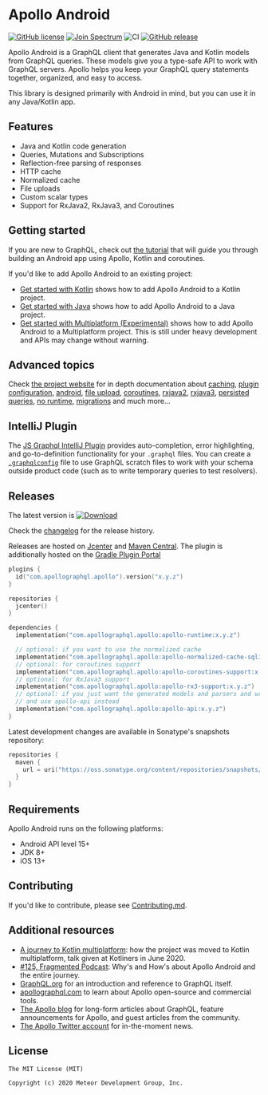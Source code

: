 
# Apollo Android

[![GitHub license](https://img.shields.io/badge/license-MIT-lightgrey.svg?maxAge=2592000)](https://raw.githubusercontent.com/apollographql/apollo-android/master/LICENSE) [![Join Spectrum](https://img.shields.io/badge/spectrum-join-orange)](https://spectrum.chat/apollo/apollo-android)
![CI](https://github.com/apollographql/apollo-android/workflows/CI/badge.svg)
[![GitHub release](https://img.shields.io/github/release/apollographql/apollo-android.svg)](https://github.com/apollographql/apollo-android/releases/latest)

Apollo Android is a GraphQL client that generates Java and Kotlin models from GraphQL queries. These models give you a type-safe API to work with GraphQL servers.  Apollo helps you keep your GraphQL query statements together, organized, and easy to access. 

This library is designed primarily with Android in mind, but you can use it in any Java/Kotlin app. 

## Features

* Java and Kotlin code generation
* Queries, Mutations and Subscriptions
* Reflection-free parsing of responses
* HTTP cache
* Normalized cache
* File uploads
* Custom scalar types
* Support for RxJava2, RxJava3, and Coroutines

## Getting started

If you are new to GraphQL, check out [the tutorial](https://www.apollographql.com/docs/android/tutorial/00-introduction/) that will guide you through building an Android app using Apollo, Kotlin and coroutines.

If you'd like to add Apollo Android to an existing project:

* [Get started with Kotlin](https://www.apollographql.com/docs/android/essentials/get-started-kotlin) shows how to add Apollo Android to a Kotlin project.
* [Get started with Java](https://www.apollographql.com/docs/android/essentials/get-started-java) shows how to add Apollo Android to a Java project.
* [Get started with Multiplatform (Experimental)](https://www.apollographql.com/docs/android/essentials/get-started-multiplatform) shows how to add Apollo Android to a Multiplatform project. This is still under heavy development and APIs may change without warning.


## Advanced topics

Check [the project website](https://www.apollographql.com/docs/android/) for in depth documentation about [caching](https://www.apollographql.com/docs/android/essentials/caching/), [plugin configuration](https://www.apollographql.com/docs/android/essentials/plugin-configuration/), [android](https://www.apollographql.com/docs/android/advanced/android/), [file upload](https://www.apollographql.com/docs/android/advanced/file-upload/), [coroutines](https://www.apollographql.com/docs/android/advanced/coroutines/), [rxjava2](https://www.apollographql.com/docs/android/advanced/rxjava2/), [rxjava3](https://www.apollographql.com/docs/android/advanced/rxjava3/), [persisted queries](https://www.apollographql.com/docs/android/advanced/persisted-queries/), [no runtime](https://www.apollographql.com/docs/android/advanced/no-runtime/), [migrations](https://www.apollographql.com/docs/android/essentials/migration/) and much more...

## IntelliJ Plugin

The [JS Graphql IntelliJ Plugin](https://jimkyndemeyer.github.io/js-graphql-intellij-plugin/) provides auto-completion, error highlighting, and go-to-definition functionality for your `.graphql` files. You can create a [`.graphqlconfig`](https://jimkyndemeyer.github.io/js-graphql-intellij-plugin/docs/developer-guide#working-with-graphql-endpoints-and-scratch-files) file to use GraphQL scratch files to work with your schema outside product code (such as to write temporary queries to test resolvers).

## Releases

The latest version is [ ![Download](https://api.bintray.com/packages/apollographql/android/apollo/images/download.svg) ](https://bintray.com/apollographql/android/apollo-gradle-plugin/_latestVersion)

Check the [changelog](https://github.com/apollographql/apollo-android/releases) for the release history. 

Releases are hosted on [Jcenter](https://jcenter.bintray.com/com/apollographql/apollo/) and [Maven Central](https://repo1.maven.org/maven2/com/apollographql/apollo/). The plugin is additionally hosted on the [Gradle Plugin Portal](https://plugins.gradle.org/plugin/com.apollographql.apollo) 


```groovy:title=build.gradle.kts
plugins {
  id("com.apollographql.apollo").version("x.y.z")
}

repositories {
  jcenter()
}

dependencies {
  implementation("com.apollographql.apollo:apollo-runtime:x.y.z")

  // optional: if you want to use the normalized cache
  implementation("com.apollographql.apollo:apollo-normalized-cache-sqlite:x.y.z")
  // optional: for coroutines support
  implementation("com.apollographql.apollo:apollo-coroutines-support:x.y.z")
  // optional: for RxJava3 support  
  implementation("com.apollographql.apollo:apollo-rx3-support:x.y.z")
  // optional: if you just want the generated models and parsers and write your own HTTP code/cache code, you can remove apollo-runtime
  // and use apollo-api instead  
  implementation("com.apollographql.apollo:apollo-api:x.y.z")
}
```

Latest development changes are available in Sonatype's snapshots repository:

```gradle:title=build.gradle.kts
repositories {
  maven { 
    url = uri("https://oss.sonatype.org/content/repositories/snapshots/")
  }
}
```

## Requirements 

Apollo Android runs on the following platforms:

* Android API level 15+
* JDK 8+
* iOS 13+
 
## Contributing

If you'd like to contribute, please see [Contributing.md](https://github.com/apollographql/apollo-android/blob/master/Contributing.md).

## Additional resources

- [A journey to Kotlin multiplatform](https://docs.google.com/presentation/d/e/2PACX-1vQ9ygueESDaSDHB8vnOWlvnHhYoRdLX6tvJAKeSgeKe64ZL0NzRcA2DNuFse-xWwfw87FyIfgrmPVqL/pub?start=false&loop=false&delayms=60000): how the project was moved to Kotlin multiplatform, talk given at Kotliners in June 2020.
- [#125, Fragmented Podcast](http://fragmentedpodcast.com/episodes/125/): Why's and How's about Apollo Android and the entire journey.
- [GraphQL.org](http://graphql.org) for an introduction and reference to GraphQL itself.
- [apollographql.com](http://www.apollographql.com/) to learn about Apollo open-source and commercial tools.
- [The Apollo blog](https://www.apollographql.com/blog/) for long-form articles about GraphQL, feature announcements for Apollo, and guest articles from the community.
- [The Apollo Twitter account](https://twitter.com/apollographql) for in-the-moment news.

## License

```
The MIT License (MIT)

Copyright (c) 2020 Meteor Development Group, Inc.
```
